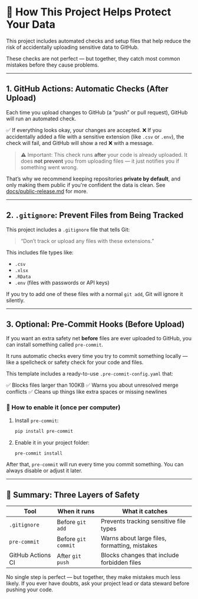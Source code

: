 # 🔐 How This Project Helps Protect Your Data

This project includes automated checks and setup files that help reduce the risk of accidentally uploading sensitive data to GitHub.

These checks are not perfect — but together, they catch most common mistakes before they cause problems.

---

## 1. GitHub Actions: Automatic Checks (After Upload)

Each time you upload changes to GitHub (a “push” or pull request), GitHub will run an automated check.

✅ If everything looks okay, your changes are accepted.
❌ If you accidentally added a file with a sensitive extension (like `.csv` or `.env`), the check will fail, and GitHub will show a red ❌ with a message.

> ⚠️ Important: This check runs **after** your code is already uploaded. It does **not prevent** you from uploading files — it just notifies you if something went wrong.

That’s why we recommend keeping repositories **private by default**, and only making them public if you're confident the data is clean. See [docs/public-release.md](public-release.md) for more.

---

## 2. `.gitignore`: Prevent Files from Being Tracked

This project includes a `.gitignore` file that tells Git:

> “Don’t track or upload any files with these extensions.”

This includes file types like:
- `.csv`
- `.xlsx`
- `.RData`
- `.env` (files with passwords or API keys)

If you try to add one of these files with a normal `git add`, Git will ignore it silently.

---

## 3. Optional: Pre-Commit Hooks (Before Upload)

If you want an extra safety net **before** files are ever uploaded to GitHub, you can install something called `pre-commit`.

It runs automatic checks every time you try to commit something locally — like a spellcheck or safety check for your code and files.

This template includes a ready-to-use `.pre-commit-config.yaml` that:

✅ Blocks files larger than 100KB
✅ Warns you about unresolved merge conflicts
✅ Cleans up things like extra spaces or missing newlines

### 🧪 How to enable it (once per computer)

1. Install `pre-commit`:

   ```bash
   pip install pre-commit
   ```

2. Enable it in your project folder:

   ```bash
   pre-commit install
   ```

After that, `pre-commit` will run every time you commit something. You can always disable or adjust it later.

---

## 🧠 Summary: Three Layers of Safety

| Tool              | When it runs     | What it catches                                 |
|-------------------|------------------|--------------------------------------------------|
| `.gitignore`      | Before `git add` | Prevents tracking sensitive file types          |
| `pre-commit`      | Before `git commit` | Warns about large files, formatting, mistakes |
| GitHub Actions CI | After `git push` | Blocks changes that include forbidden files     |

No single step is perfect — but together, they make mistakes much less likely.
If you ever have doubts, ask your project lead or data steward before pushing your code.
